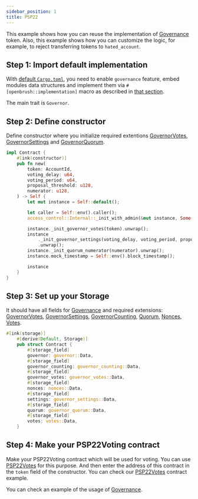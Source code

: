 ```yaml
---
sidebar_position: 1
title: PSP22
---
```


This example shows how you can reuse the implementation of [Governance](https://github.com/Brushfam/openbrush-contracts/tree/main/contracts/src/governance) token. Also, this example shows how you can customize the logic, for example, to reject transferring tokens to `hated_account`.

## Step 1: Import default implementation

With [default `Cargo.toml`](../overview.md/#the-default-toml-of-your-project-with-openbrush),
you need to enable `governance` feature, embed modules data structures and implement them via `#[openbrush::implementation]` macro
as described in [that section](../overview.md/#reuse-implementation-of-traits-from-openbrush).

The main trait is `Governor`.

## Step 2: Define constructor

Define constructor where you initialize required extentions [GovernorVotes](), [GovernorSettings]() and [GovernorQuorum]().

```rust
impl Contract {
    #[ink(constructor)]
    pub fn new(
        token: AccountId,
        voting_delay: u64,
        voting_period: u64,
        proposal_threshold: u128,
        numerator: u128,
    ) -> Self {
        let mut instance = Self::default();

        let caller = Self::env().caller();
        access_control::Internal::_init_with_admin(&mut instance, Some(caller));

        instance._init_governor_votes(token).unwrap();
        instance
            ._init_governor_settings(voting_delay, voting_period, proposal_threshold)
            .unwrap();
        instance._init_quorum_numerator(numerator).unwrap();
        instance.mock_timestamp = Self::env().block_timestamp();

        instance
    }
}
```
## Step 3: Set up your Storage
It should have all fields for [Governance]() and required extensions: [GovernorVotes](), [GovernorSettings](), [GovernorCounting](), [Quorum](), [Nonces](), [Votes]().
```rust
#[ink(storage)]
    #[derive(Default, Storage)]
    pub struct Contract {
        #[storage_field]
        governor: governor::Data,
        #[storage_field]
        governor_counting: governor_counting::Data,
        #[storage_field]
        governor_votes: governor_votes::Data,
        #[storage_field]
        nonces: nonces::Data,
        #[storage_field]
        settings: governor_settings::Data,
        #[storage_field]
        quorum: governor_quorum::Data,
        #[storage_field]
        votes: votes::Data,
    }
```


## Step 4: Make your PSP22Voting contract

Make your PSP22Voting contract which will be used for voting. You can use [PSP22Votes]() for this purpose. 
And then enter the address of this contract in the `token` field of the constructor. You can check our [PSP22Votes]() contract example.


You can check an example of the usage of [Governance](https://github.com/Brushfam/openbrush-contracts/tree/main/examples/governance).
